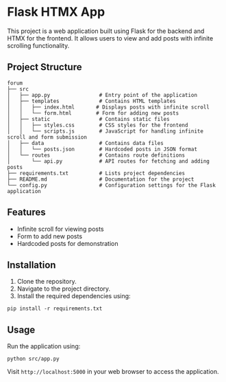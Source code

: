 # Flask HTMX App

This project is a web application built using Flask for the backend and HTMX for the frontend. It allows users to view and add posts with infinite scrolling functionality.

## Project Structure

```
forum
├── src
│   ├── app.py                # Entry point of the application
│   ├── templates             # Contains HTML templates
│   │   ├── index.html       # Displays posts with infinite scroll
│   │   └── form.html        # Form for adding new posts
│   ├── static                # Contains static files
│   │   ├── styles.css        # CSS styles for the frontend
│   │   └── scripts.js        # JavaScript for handling infinite scroll and form submission
│   ├── data                  # Contains data files
│   │   └── posts.json        # Hardcoded posts in JSON format
│   └── routes                # Contains route definitions
│       └── api.py            # API routes for fetching and adding posts
├── requirements.txt          # Lists project dependencies
├── README.md                 # Documentation for the project
└── config.py                 # Configuration settings for the Flask application
```

## Features

- Infinite scroll for viewing posts
- Form to add new posts
- Hardcoded posts for demonstration

## Installation

1. Clone the repository.
2. Navigate to the project directory.
3. Install the required dependencies using:

```
pip install -r requirements.txt
```

## Usage

Run the application using:

```
python src/app.py
```

Visit `http://localhost:5000` in your web browser to access the application.